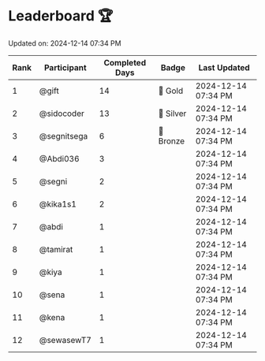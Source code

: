 # Leaderboard 🏆

Updated on: 2024-12-14 07:34 PM

| Rank | Participant       | Completed Days | Badge      | Last Updated         |
|------|-------------------|----------------|------------|----------------------|
| 1    | @gift             | 14             | 🏅 Gold     | 2024-12-14 07:34 PM |
| 2    | @sidocoder        | 13             | 🥈 Silver   | 2024-12-14 07:34 PM |
| 3    | @segnitsega       | 6              | 🥉 Bronze   | 2024-12-14 07:34 PM |
| 4    | @Abdi036          | 3              |            | 2024-12-14 07:34 PM |
| 5    | @segni            | 2              |            | 2024-12-14 07:34 PM |
| 6    | @kika1s1          | 2              |            | 2024-12-14 07:34 PM |
| 7    | @abdi             | 1              |            | 2024-12-14 07:34 PM |
| 8    | @tamirat          | 1              |            | 2024-12-14 07:34 PM |
| 9    | @kiya             | 1              |            | 2024-12-14 07:34 PM |
| 10   | @sena             | 1              |            | 2024-12-14 07:34 PM |
| 11   | @kena             | 1              |            | 2024-12-14 07:34 PM |
| 12   | @sewasewT7        | 1              |            | 2024-12-14 07:34 PM |
